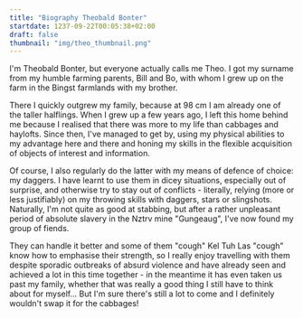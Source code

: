 ```yaml
---
title: "Biography Theobald Bonter"
startdate: 1237-09-22T00:05:38+02:00
draft: false
thumbnail: "img/theo_thumbnail.png"
---
```


I'm Theobald Bonter, but everyone actually calls me Theo. I got my surname from my humble farming parents, Bill and Bo, with whom I grew up on the farm in the Bingst farmlands with my brother.

There I quickly outgrew my family, because at 98 cm I am already one of the taller halflings. When I grew up a few years ago, I left this home behind me because I realised that there was more to my life than cabbages and haylofts. Since then, I've managed to get by, using my physical abilities to my advantage here and there and honing my skills in the flexible acquisition of objects of interest and information.

Of course, I also regularly do the latter with my means of defence of choice: my daggers. I have learnt to use them in dicey situations, especially out of surprise, and otherwise try to stay out of conflicts - literally, relying (more or less justifiably) on my throwing skills with daggers, stars or slingshots. Naturally, I'm not quite as good at stabbing, but after a rather unpleasant period of absolute slavery in the Nztrv mine "Gungeaug", I've now found my group of fiends.

They can handle it better and some of them "cough" Kel Tuh Las "cough" know how to emphasise their strength, so I really enjoy travelling with them despite sporadic outbreaks of absurd violence and have already seen and achieved a lot in this time together - in the meantime it has even taken us past my family, whether that was really a good thing I still have to think about for myself... But I'm sure there's still a lot to come and I definitely wouldn't swap it for the cabbages!
